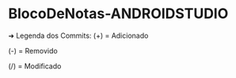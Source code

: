 # BlocoDeNotas-ANDROIDSTUDIO

➜ Legenda dos Commits:
(+) = Adicionado

(-) = Removido

(/) = Modificado
